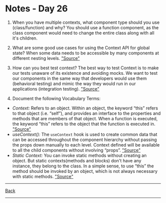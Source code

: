 # Notes - Day 26

1. When you have multiple contexts, what component type should you use (class/function) and why? You should use a function component, as the class component would need to change the entire class along with all it's children.

2. What are some good use cases for using the Context API for global state? When some data needs to be accessible by many components at different nesting levels.  <a href = "https://reactjs.org/docs/context.html">"Source"</a>

3. How can you best test context? The best way to test Context is to make our tests unaware of its existence and avoiding mocks. We want to test our components in the same way that developers would use them (behavioral testing) and mimic the way they would run in our applications (integration testing). <a href = "https://www.samdawson.dev/article/react-context-testing">"Source"</a>

4. Document the following Vocabulary Terms:

- *Context:* Refers to an object. Within an object, the keyword “this” refers to that object (i.e. “self”), and provides an interface to the properties and methods that are members of that object. When a function is executed, the keyword “this” refers to the object that the function is executed in. <a href = "https://blog.kevinchisholm.com/javascript/context-object-literals/#:~:text=In%20JavaScript%2C%20%E2%80%9Ccontext%E2%80%9D%20refers,the%20function%20is%20executed%20in.">"Source"</a>
- *useContext():* The `useContext` hook is used to create common data that can be accessed throughout the component hierarchy without passing the props down manually to each level. Context defined will be available to all the child components without involving “props”. <a href = "https://medium.com/technofunnel/usecontext-in-react-hooks-aa9a60b8a461#:~:text=%E2%80%9CuseContext%E2%80%9D%20hook%20is%20used%20to,components%20without%20involving%20%E2%80%9Cprops%E2%80%9D.">"Source"</a>
- *Static Context:* You can invoke static methods without creating an object. But static contexts(methods and blocks) don't have any instance, they belong to the class. In a simple sense, to use “this” the method should be invoked by an object, which is not always necessary with static methods. <a href = "https://www.tutorialspoint.com/is-it-possible-to-use-this-keyword-in-static-context-in-java#:~:text=You%20can%20invoke%20static%20methods%20without%20creating%20an%20object.&text=But%20static%20contexts(methods%20and,always%20necessary%20with%20static%20methods.">"Source"</a>

---
<a href = "https://github.com/scottie-l/reading-notes/tree/main/reading-notes-401">Back</a>

---
